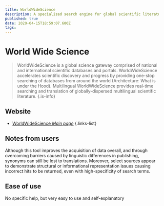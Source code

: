 ```yaml
---
title: WorldWideScience
description: A specialized search engine for global scientific literature
published: true
date: 2020-04-15T18:59:07.600Z
tags: 
---
```


# World Wide Science

> WorldWideScience is a global science gateway comprised of national and international scientific databases and portals. WorldWideScience accelerates scientific discovery and progress by providing one-stop searching of databases from around the world (Architecture: What is under the Hood). Multilingual WorldWideScience provides real-time searching and translation of globally-dispersed multilingual scientific literature.
{.is-info}

## Website

- [WorldWideScience *Main page*](https://worldwidescience.org/)
{.links-list}

## Notes from users 

Although this tool improves the acquisition of data overall, and through overcoming barriers caused by linguistic differences in publishing, synonyms can still be lost to translations. Moreover, select sources appear to demonstrate structural or informational representation issues causing incorrect hits to be returned, even with high-specificity of search terms. 

## Ease of use 

No specific help, but very easy to use and self-explanatory 
